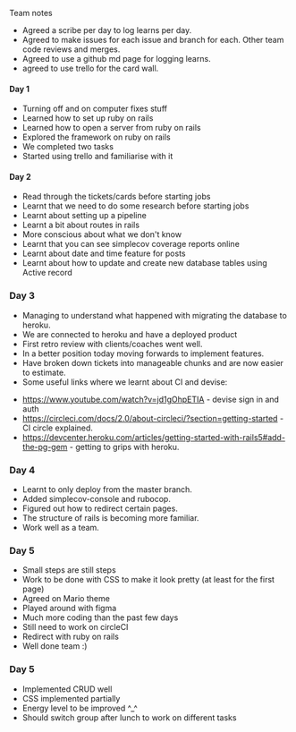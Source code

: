 Team notes

- Agreed a scribe per day to log learns per day.
- Agreed to make issues for each issue and branch for each. Other team code reviews and merges.
- Agreed to use a github md page for logging learns.
- agreed to use trello for the card wall.

#### Day 1
* Turning off and on computer fixes stuff
* Learned how to set up ruby on rails
* Learned how to open a server from ruby on rails
* Explored the framework on ruby on rails
* We completed two tasks
* Started using trello and familiarise with it

#### Day 2
* Read through the tickets/cards before starting jobs
* Learnt that we need to do some research before starting jobs
* Learnt about setting up a pipeline
* Learnt a bit about routes in rails
* More conscious about what we don't know
* Learnt that you can see simplecov coverage reports online
* Learnt about date and time feature for posts
* Learnt about how to update and create new database tables using Active record

### Day 3
* Managing to understand what happened with migrating the database to heroku.
* We are connected to heroku and have a deployed product
* First retro review with clients/coaches went well.
* In a better position today moving forwards to implement features.
* Have broken down tickets into manageable chunks and are now easier to estimate.
* Some useful links where we learnt about CI and devise:
- https://www.youtube.com/watch?v=jd1gOhpETIA - devise sign in and auth
- https://circleci.com/docs/2.0/about-circleci/?section=getting-started - CI circle explained.
- https://devcenter.heroku.com/articles/getting-started-with-rails5#add-the-pg-gem - getting to grips with heroku.

### Day 4
* Learnt to only deploy from the master branch.
* Added simplecov-console and rubocop.
* Figured out how to redirect certain pages. 
* The structure of rails is becoming more familiar.
* Work well as a team.

### Day 5
* Small steps are still steps
* Work to be done with CSS to make it look pretty (at least for the first page)
* Agreed on Mario theme
* Played around with figma
* Much more coding than the past few days
* Still need to work on circleCI
* Redirect with ruby on rails
* Well done team :)

### Day 5
* Implemented CRUD well
* CSS implemented partially
* Energy level to be improved ^_^
* Should switch group after lunch to work on different tasks
